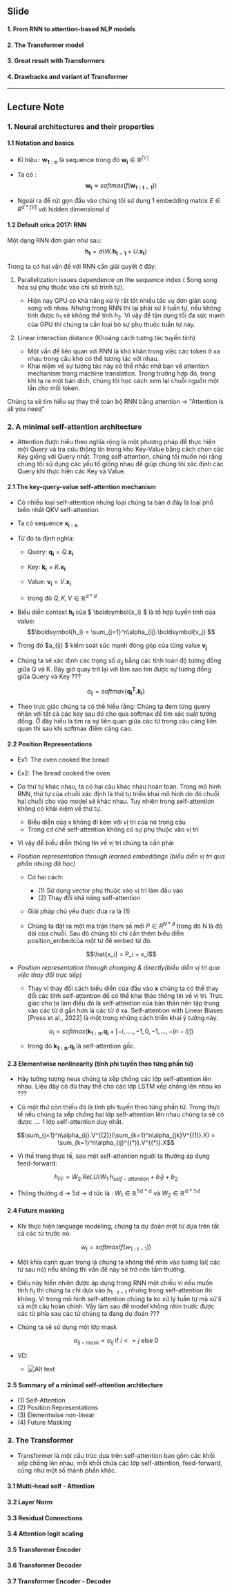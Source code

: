 ## Slide
#### 1. From RNN to attention-based NLP models 
#### 2. The Transformer model 
#### 3. Great result with Transformers 
#### 4. Drawbacks and variant of Transformer 

 ---------------------------------------------------------
## Lecture Note 
### 1. Neural architectures and their properties 

#### 1.1 Notation and basics

* Kí hiệu :  $\boldsymbol{w_{1:n}}$ là sequence trong đó $\boldsymbol{w_i} \in \mathbb{R^{[V]}}$

* Ta có : 
    $$\boldsymbol{w_t} \approx softmax (f(\boldsymbol{w_{1:t-1}}))$$

* Ngoài ra để rút gọn đầu vào chúng tôi sử dụng 1 embedding matrix $E \in R^{d*[V]}$ với hidden dimensional $d$

#### 1.2 Default crica 2017: RNN 

Một dạng RNN đơn giản như sau: 
$$\boldsymbol{h_t} = \sigma(W.\boldsymbol{h_{t-1}} + U.\boldsymbol{x_t} )$$

Trong ta có hai vấn đề với RNN cần giải quyết ở đây: 

1. Parallelization issues dependence on the sequence index ( Song song hóa sự phụ thuộc vào chỉ số trình tự). 
    
    * Hiện nay GPU có khả năng xử lý rất tốt nhiều tác vụ đơn giản song song với nhau. Nhưng trong RNN thì lại phải xử lí tuần tự, nếu không tính được $h_1$ sẽ không thể tính $h_2$. Vì vậy để tận dụng tối đa sức mạnh của GPU thì chúng ta cần loại bỏ sự phụ thuộc tuần tự này. 

2. Linear interaction distance (Khoảng cách tương tác tuyến tính) 
    
    * Một vấn đề liên quan với RNN là khó khăn trong việc các token ở xa nhau trong câu khó có thể tương tác với nhau. 
    * Khai niệm về sự tương tác này có thể nhắc nhở bạn về attention mechanism trong machine translation. Trong trường hợp đó, trong khi tạ ra một bản dịch, chúng tôi học cách xem  lại chuỗi nguồn một lần cho mỗi token. 

Chúng ta sẽ tìm hiểu sự thay thế toàn bộ RNN bằng attention -> "Attention is all you need" 

### 2. A minimal self-attention architecture 

* Attention được hiểu theo nghĩa rộng là một phương pháp để thực hiện một Query và tra cứu thông tin trong kho Key-Value bằng cách chọn các Key giống với Query nhất. Trong self-attention, chúng tôi muốn nói rằng chúng tôi sử dụng các yếu tố giống nhau để giúp chúng tôi xác định các Query khi thực hiện các Key và Value. 

#### 2.1 The key-query-value self-attention mechanism 

* Có nhiều loại self-attention nhưng loại chúng ta bàn ở đây là loại phổ biến nhất QKV self-attention. 
* Ta có sequence $\boldsymbol{x_{i:n}}$

* Từ đó ta định nghĩa:

    * Query: $\boldsymbol{q_i} = Q.\boldsymbol{x_i}$
    * Key: $\boldsymbol{k_i} = K.\boldsymbol{x_i}$
    * Value: $\boldsymbol{v_i} = V.\boldsymbol{x_i}$

    * trong đó $Q,K,V \in \mathbb R^{d*d}$
* Biểu diễn context $\boldsymbol{h_i}$ của $ \boldsymbol{x_i} $ là tổ hợp tuyến tính của value: 
$$\boldsymbol{h_i} = \sum_{j=1}^n\alpha_{ij}.\boldsymbol{v_j} $$

* Trong đó $a_{ij} $ kiểm soát sức mạnh đóng góp của từng value $\boldsymbol{v_j}$ 

* Chúng ta sẽ xác định các trọng số $a_{ij}$ bằng các tính toán độ tương đồng giữa Q và K. Bây giờ quay trở lại với làm sao tìm được sự tương đồng giữa Query và Key ???  

$$a_{ij} = softmax\{\boldsymbol{q_i^T.\boldsymbol{k_i}}\}$$

* Theo trực giác chúng ta có thể hiểu rằng: Chúng ta đem từng query nhân với tất cả các key sau đó cho qua softmax đề tìm xác suất tương đồng. Ở đây hiểu là tìm ra sự liên quan giữa các từ trong câu càng liên quan thì sau khi softmax điểm càng cao.

#### 2.2 Position Representations 

* Ex1: The oven cooked the bread 
* Ex2: The bread cooked the oven 

* Do thứ tự khác nhau, ta có hai câu khác nhau hoàn toàn. Trong mô hình RNN, thứ tự của chuỗi xác định là thứ tự triển khai mô hình do đó chuỗi hai chuỗi cho vào model sẽ khác nhau. Tuy nhiên trong self-attention không có khái niệm về thứ tự. 
    
    * Biểu diễn của x không đi kèm với vị trí của nó trong câu 
    * Trong cơ chế self-attention không có sự phụ thuộc vào vị trí 

* Vì vậy để biểu diễn thông tin về vị trí chúng ta cần phải 

* _Position representation through learned embeddings (biểu diễn vị trí qua phần nhúng đã học)_
    * Có hai cách:
        *  (1) Sử dụng vector phụ thuộc vào vị trí làm đầu vào 
        * (2) Thay đổi khả năng self-attention 

    * Giải pháp chủ yếu được đưa ra là (1)
    * Chúng ta đặt ra một ma trận tham số mới $P \in R^{N*d}$ trong đó N là độ dài của chuỗi. Sau đó chúng tôi chỉ cần thêm biểu diễn position_embedcủa một từ để embed từ đó. 

    $$\hat{x_i} = P_i + x_i$$
* _Position representation through changing & directly(biểu diễn vị trí qua việc thay đổi trực tiếp)_ 
    * Thay vì thay đổi cách biểu diễn của đầu vào $\boldsymbol{x}$ chúng ta có thể thay đổi các tính self-attention để có thể khai thác thông tin về vị trí. Trực giác cho ta làm điều đó là self-attention của bản thân nên tập trung vào các từ ở gần hơn là các từ ở xa. Self-attention with Linear Biases  [Press et al., 2022] là một trong những cách triển khai ý tưởng này. 

    $$\alpha_i = softmax(\boldsymbol{k_{1:n}.\boldsymbol{q_i}} + [-i,....,-1, 0, -1, ..., -(n-i)])$$
    * trong đó $\boldsymbol{k_{1:n}.\boldsymbol{q_i}}$ là self-attention gốc. 

#### 2.3 Elementwise nonlinearity (tính phi tuyến theo từng phần tử) 

* Hãy tưởng tượng neus chúng ta xếp chồng các lớp self-attention lên nhau. Liệu đây có đủ thay thế cho các lớp LSTM xếp chồng lên nhau ko ??? 

* Có một thứ còn thiếu đó là tính phi tuyến theo từng phần tử. Trong thực tế nếu chúng ta xếp chồng hai lớp self-attention lên nhau chúng ta sẽ có được .... 1 lớp self-attention duy nhất. 

$$\sum_{j=1}^n\alpha_{ij}.V^{(2)}(\sum_{k=1}^n\alpha_{jk}V^{(1)}.X) = \sum_{k=1}^n\alpha_{ij}^{(*)}.V^{(*)}.X$$

* Vì thế trong thực tế, sau một self-attention người ta thường áp dụng  feed-forward: 

$$h_{FF} = W_2.ReLU(W_1.h_{self-attention} + b_1) + b_2$$

* Thông thường d -> 5d -> d tức là : $W_1 \in \mathbb{R^{5d*d}}$ và $W_2 \in \mathbb{R^{d*5d}}$

#### 2.4 Future masking 

* Khi thực hiện language modeling, chúng ta dự đoán một từ dựa trên tất cả các từ trước nó: 

$$w_t = softmax(f(w_{1:t-1})) $$

* Một khía cạnh quan trọng là chúng ta không thể nhìn vào tương lai( các từ sau nó) nếu không thì vấn đề này sẽ trở nên tầm thường. 
* Điều này hiển nhiên được áp dụng trong RNN một chiều vì nếu muốn tính $h_t$ thì chúng ta chỉ dựa vào $h_{1:t-1}$ nhưng trong self-attention thì không. Vì trong mô hình self-attention chúng ta ko xử lý tuần tự mà xử lí cả một câu hoàn chỉnh. Vậy làm sao để model không nhìn trước được các từ phía sau các từ chúng ta đang dự đoán ??? 

* Chúng ta sẽ sử dụng một lớp mask 

$$ \alpha_{ij-mask} = \alpha_{ij} \text{ if } i<= j \text{ else } 0 $$

* VD: 
    
    * ![Alt text](image.png)

#### 2.5 Summary of a minimal self-attention architecture  

* (1) Self-Attention 
* (2) Position Representations 
* (3) Elementwise non-linear 
* (4) Future Masking 


### 3. The Transformer
*  Transformer là một cấu trúc dựa trên self-attention bao gồm các khối xếp chồng lên nhau, mỗi khối chứa các lớp self-attention, feed-forward, cũng như một số thành phần khác. 

#### 3.1 Multi-head self - Attention
#### 3.2 Layer Norm 
#### 3.3 Residual Connections 
#### 3.4 Attention logit scaling 
#### 3.5 Transformer Encoder 
#### 3.6 Transformer Decoder 
#### 3.7 Transformer Encoder - Decoder 

